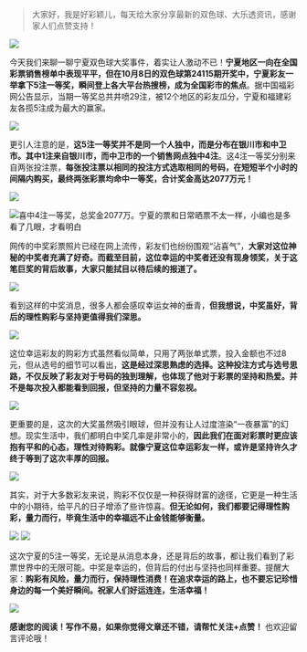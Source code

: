 > 大家好，我是好彩颖儿，每天给大家分享最新的双色球、大乐透资讯，感谢家人们点赞支持！

![](https://cdn.jsdelivr.net/gh/wangwenjie1314/PicCDN/2024-10-11/1728634813546-image.png)

今天我们来聊一聊宁夏双色球大奖事件，着实让人激动不已！**宁夏地区一向在全国彩票销售榜单中表现平平，但在10月8日的双色球第24115期开奖中，宁夏彩友一举拿下5注一等奖，瞬间登上各大平台热搜榜，成为全国彩市的焦点**。据中国福彩网公告显示，当期一等奖总共井喷29注，被12个地区的彩友瓜分，宁夏和福建彩友各揽5注成为最大的赢家。


![](https://cdn.jsdelivr.net/gh/wangwenjie1314/PicCDN/2024-10-11/1728634799042-image.png)



更引人注意的是，**这5注一等奖并不是同一个人独中，而是分布在银川市和中卫市。其中1注来自银川市，而中卫市的一个销售网点独中4注**。这4注一等奖分别来自两张投注票，**每张投注票以相同的投注方式选取相同的号码，在短短半个小时的间隔内购买，最终两张彩票均命中一等奖，合计奖金高达2077万元！**


![](https://cdn.jsdelivr.net/gh/wangwenjie1314/PicCDN/2024-10-9/1728429764119-image.png)

![喜中4注一等奖，总奖金2077万。宁夏的票和日常晒票不太一样，小编也是多看了几眼，才看明白](https://cdn.jsdelivr.net/gh/wangwenjie1314/PicCDN/2024-10-11/1728635122524-image.png)


网传的中奖彩票照片已经在网上流传，彩友们也纷纷围观“沾喜气”，**大家对这位神秘的中奖者充满了好奇。而截至目前，这位幸运的中奖者还没有现身领奖，关于这笔巨奖的背后故事，大家只能拭目以待后续的报道了。**


![](https://cdn.jsdelivr.net/gh/wangwenjie1314/PicCDN/2024-10-11/1728634639391-image.png)


看到这样的中奖消息，很多人都会感叹幸运女神的垂青，**但我想说，中奖虽好，背后的理性购彩与坚持更值得我们深思。**


![](https://cdn.jsdelivr.net/gh/wangwenjie1314/PicCDN/2024-10-11/1728634762133-image.png)


这位幸运彩友的购彩方式虽然看似简单，只用了两张单式票，投入金额也不过8元，但从选号的细节可以看出，**这是经过深思熟虑的选择。这种投注方式与选号思路，不仅反映了彩友对于号码的独到理解，也体现了他对于彩票的坚持和热爱。并不是每次投入都能看到回报，但坚持的力量不容忽视。**


![](https://cdn.jsdelivr.net/gh/wangwenjie1314/PicCDN/2024-10-11/1728634784664-image.png)


更重要的是，这次的大奖虽然吸引眼球，但并没有让人过度渲染“一夜暴富”的幻想。现实生活中，我们都明白中奖几率是非常小的，**因此我们在面对彩票时更应该抱有平和的心态，理性对待购彩。就像宁夏这位幸运彩友一样，或许是坚持许久才终于等到了这次丰厚的回报。**



![](https://cdn.jsdelivr.net/gh/wangwenjie1314/PicCDN/2024-10-11/1728635039519-image.png)


其实，对于大多数彩友来说，购彩不仅仅是一种获得财富的途径，它更是一种生活中的小期待，给平凡的日子增添了些许惊喜。**但无论如何，我们都要记得理性购彩，量力而行，毕竟生活中的幸福远不止金钱能够衡量。**


![](https://cdn.jsdelivr.net/gh/wangwenjie1314/PicCDN/2024-10-11/1728635306246-image.png)
![](https://cdn.jsdelivr.net/gh/wangwenjie1314/PicCDN/2024-10-11/1728635281084-image.png)


这次宁夏的5注一等奖，无论是从消息本身，还是背后的故事，都让我们看到了彩票世界中的无限可能。中奖是幸运的，但背后的付出与坚持也同样重要。提醒大家：**购彩有风险，量力而行，保持理性消费！在追求幸运的路上，也不要忘记珍惜身边的每一个美好瞬间。祝家人们好运连连，生活幸福！**

![](https://cdn.jsdelivr.net/gh/wangwenjie1314/PicCDN/2024-10-11/1728635366821-image.png)


**感谢您的阅读！写作不易，如果你觉得文章还不错，请帮忙关注+点赞！** 也欢迎留言评论哦！




